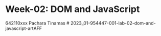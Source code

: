 # Week-02: DOM and JavaScript

642110xxx Pachara Tinamas
#   2 0 2 3 _ 0 1 - 9 5 4 4 4 7 - 0 0 1 - l a b - 0 2 - d o m - a n d - j a v a s c r i p t - a r t A F F  
 